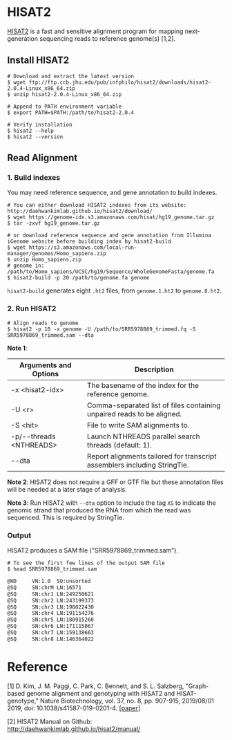 # HISAT2

[HISAT2](http://daehwankimlab.github.io/hisat2/manual/) is a fast and sensitive alignment program for mapping next-generation sequencing reads to reference genome(s) [1,2].



## Install HISAT2

```shell
# Download and extract the latest version
$ wget ftp://ftp.ccb.jhu.edu/pub/infphilo/hisat2/downloads/hisat2-2.0.4-Linux_x86_64.zip
$ unzip hisat2-2.0.4-Linux_x86_64.zip

# Append to PATH environment variable
$ export PATH=$PATH:/path/to/hisat2-2.0.4

# Verify installation
$ hisat2 --help
$ hisat2 --version
```



## Read Alignment

### 1. Build indexes

You may need reference sequence, and gene annotation to build indexes. 

```shell
# You can either download HISAT2 indexes from its website: http://daehwankimlab.github.io/hisat2/download/
$ wget https://genome-idx.s3.amazonaws.com/hisat/hg19_genome.tar.gz
$ tar -zxvf hg19_genome.tar.gz

# or download reference sequence and gene annotation from Illumina iGenome website before building index by hisat2-build
$ wget https://s3.amazonaws.com/local-run-manager/genomes/Homo_sapiens.zip
$ unzip Homo_sapiens.zip
# genome in: /path/to/Homo_sapiens/UCSC/hg19/Sequence/WholeGenomeFasta/genome.fa
$ hisat2-build -p 20 /path/to/genome.fa genome
```

 `hisat2-build` generates eight `.ht2` files, from `genome.1.ht2` to `genome.8.ht2`.

### 2. Run HISAT2 

```shell
# Align reads to genome
$ hisat2 -p 10 -x genome -U /path/to/SRR5978869_trimmed.fq -S SRR5978869_trimmed.sam --dta
```

**Note 1**:

| Arguments and Options | Description |
| ------ | ----------- |
| -x \<hisat2-idx\> | The basename of the index for the reference genome. |
| -U \<r\> | Comma-separated list of files containing unpaired reads to be aligned. |
| -S \<hit\> | File to write SAM alignments to. |
| -p/--threads \<NTHREADS\> | Launch NTHREADS parallel search threads (default: 1). |
| --dta | Report alignments tailored for transcript assemblers including StringTie. |

**Note 2**: HISAT2 does not require a GFF or GTF file but these annotation files will be needed at a later stage of analysis.

**Note 3**: Run HISAT2 with `--dta` option to include the tag `XS` to indicate the genomic strand that produced the RNA from which the read was sequenced. This is required by StringTie.

### Output

HISAT2 produces a SAM file ("SRR5978869_trimmed.sam").

```shell
# To see the first few lines of the output SAM file
$ head SRR5978869_trimmed.sam
```

```markdown
@HD     VN:1.0  SO:unsorted
@SQ     SN:chrM LN:16571
@SQ     SN:chr1 LN:249250621
@SQ     SN:chr2 LN:243199373
@SQ     SN:chr3 LN:198022430
@SQ     SN:chr4 LN:191154276
@SQ     SN:chr5 LN:180915260
@SQ     SN:chr6 LN:171115067
@SQ     SN:chr7 LN:159138663
@SQ     SN:chr8 LN:146364022
```




# Reference

[1] D. Kim, J. M. Paggi, C. Park, C. Bennett, and S. L. Salzberg, "Graph-based genome alignment and genotyping with HISAT2 and HISAT-genotype," Nature Biotechnology, vol. 37, no. 8, pp. 907-915, 2019/08/01 2019, doi: 10.1038/s41587-019-0201-4. [[paper](https://pubmed.ncbi.nlm.nih.gov/31375807/)]

[2] HISAT2 Manual on Github: http://daehwankimlab.github.io/hisat2/manual/